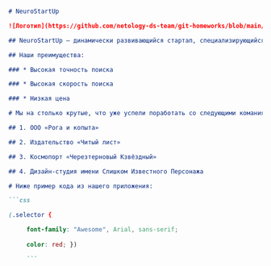 ```markdown

# NeuroStartUp

![Логотип](https://github.com/netology-ds-team/git-homeworks/blob/main/1_self/logo.png)

## NeuroStartUp — динамически развивающийся стартап, специализирующийся на поиске с использованием новейших технологий искусственного интеллекта.

## Наши преимущества:

### * Высокая точность поиска

### * Высокая скорость поиска

### * Низкая цена

# Мы на столько крутые, что уже успели поработать со следующими команиями:

## 1. ООО «Рога и копыта»

## 2. Издательство «Читый лист»

## 3. Космопорт «Черезтерновый Кзвёздный»

## 4. Дизайн-студия имени Слишком Известного Персонажа

# Ниже пример кода из нашего приложения:

```css

(.selector {

     font-family: "Awesome", Arial, sans-serif; 
     
     color: red; })

     ```



